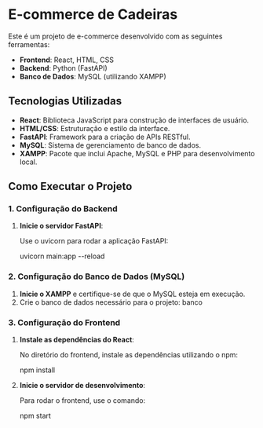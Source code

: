 # E-commerce de Cadeiras

Este é um projeto de e-commerce desenvolvido com as seguintes ferramentas:

- **Frontend**: React, HTML, CSS
- **Backend**: Python (FastAPI)
- **Banco de Dados**: MySQL (utilizando XAMPP)

## Tecnologias Utilizadas

- **React**: Biblioteca JavaScript para construção de interfaces de usuário.
- **HTML/CSS**: Estruturação e estilo da interface.
- **FastAPI**: Framework para a criação de APIs RESTful.
- **MySQL**: Sistema de gerenciamento de banco de dados.
- **XAMPP**: Pacote que inclui Apache, MySQL e PHP para desenvolvimento local.


## Como Executar o Projeto

### 1. Configuração do Backend

1. **Inicie o servidor FastAPI**:

   Use o uvicorn para rodar a aplicação FastAPI:

   uvicorn main:app --reload

### 2. Configuração do Banco de Dados (MySQL)

1. **Inicie o XAMPP** e certifique-se de que o MySQL esteja em execução.
2. Crie o banco de dados necessário para o projeto: banco

### 3. Configuração do Frontend

1. **Instale as dependências do React**:

   No diretório do frontend, instale as dependências utilizando o npm:

   npm install

2. **Inicie o servidor de desenvolvimento**:

   Para rodar o frontend, use o comando:

   npm start

